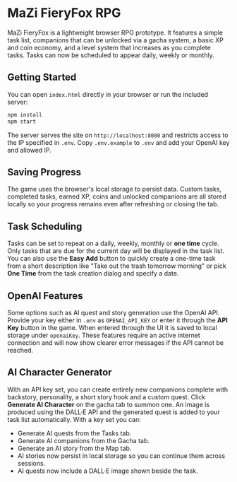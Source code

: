 # MaZi FieryFox RPG

MaZi FieryFox is a lightweight browser RPG prototype. It features a simple task list, companions that can be unlocked via a gacha system, a basic XP and coin economy, and a level system that increases as you complete tasks. Tasks can now be scheduled to appear daily, weekly or monthly.

## Getting Started

You can open `index.html` directly in your browser or run the included server:

```bash
npm install
npm start
```

The server serves the site on `http://localhost:8080` and restricts access to the IP specified in `.env`.
Copy `.env.example` to `.env` and add your OpenAI key and allowed IP.


## Saving Progress

The game uses the browser's local storage to persist data. Custom tasks, completed tasks, earned XP, coins and unlocked companions are all stored locally so your progress remains even after refreshing or closing the tab.

## Task Scheduling

Tasks can be set to repeat on a daily, weekly, monthly or **one time** cycle. Only tasks that are due for the current day will be displayed in the task list.
You can also use the **Easy Add** button to quickly create a one-time task from a short description like "Take out the trash tomorrow morning" or pick **One Time** from the task creation dialog and specify a date.

## OpenAI Features

Some options such as AI quest and story generation use the OpenAI API. Provide your key either in `.env` as `OPENAI_API_KEY` or enter it through the **API Key** button in the game. When entered through the UI it is saved to local storage under `openaiKey`. These features require an active internet connection and will now show clearer error messages if the API cannot be reached.
## AI Character Generator

With an API key set, you can create entirely new companions complete with backstory, personality, a short story hook and a custom quest. Click **Generate AI Character** on the gacha tab to summon one. An image is produced using the DALL·E API and the generated quest is added to your task list automatically.
With a key set you can:
- Generate AI quests from the Tasks tab.
- Generate AI companions from the Gacha tab.
- Generate an AI story from the Map tab.
- AI stories now persist in local storage so you can continue them across sessions.
- AI quests now include a DALL·E image shown beside the task.


